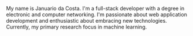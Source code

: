 My name is Januario da Costa. 
I'm a full-stack developer with a degree in electronic and computer networking. I'm passionate about web application development and enthusiastic about embracing new technologies. 
Currently, my primary research focus in machine learning.
